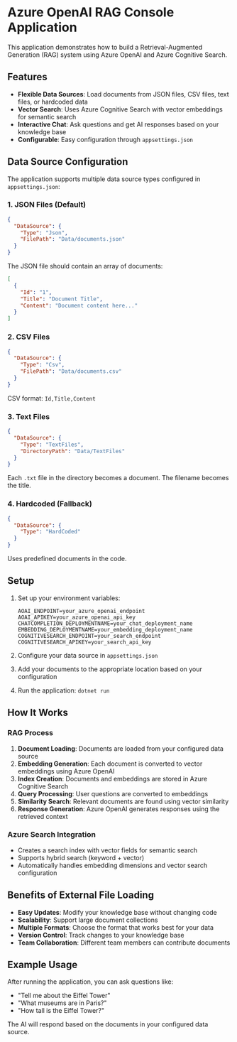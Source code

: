 # Azure OpenAI RAG Console Application

This application demonstrates how to build a Retrieval-Augmented Generation (RAG) system using Azure OpenAI and Azure Cognitive Search.

## Features

- **Flexible Data Sources**: Load documents from JSON files, CSV files, text files, or hardcoded data
- **Vector Search**: Uses Azure Cognitive Search with vector embeddings for semantic search
- **Interactive Chat**: Ask questions and get AI responses based on your knowledge base
- **Configurable**: Easy configuration through `appsettings.json`

## Data Source Configuration

The application supports multiple data source types configured in `appsettings.json`:

### 1. JSON Files (Default)

```json
{
  "DataSource": {
    "Type": "Json",
    "FilePath": "Data/documents.json"
  }
}
```

The JSON file should contain an array of documents:

```json
[
  {
    "Id": "1",
    "Title": "Document Title",
    "Content": "Document content here..."
  }
]
```

### 2. CSV Files

```json
{
  "DataSource": {
    "Type": "Csv",
    "FilePath": "Data/documents.csv"
  }
}
```

CSV format: `Id,Title,Content`

### 3. Text Files

```json
{
  "DataSource": {
    "Type": "TextFiles",
    "DirectoryPath": "Data/TextFiles"
  }
}
```

Each `.txt` file in the directory becomes a document. The filename becomes the title.

### 4. Hardcoded (Fallback)

```json
{
  "DataSource": {
    "Type": "HardCoded"
  }
}
```

Uses predefined documents in the code.

## Setup

1. Set up your environment variables:

   ```
   AOAI_ENDPOINT=your_azure_openai_endpoint
   AOAI_APIKEY=your_azure_openai_api_key
   CHATCOMPLETION_DEPLOYMENTNAME=your_chat_deployment_name
   EMBEDDING_DEPLOYMENTNAME=your_embedding_deployment_name
   COGNITIVESEARCH_ENDPOINT=your_search_endpoint
   COGNITIVESEARCH_APIKEY=your_search_api_key
   ```

2. Configure your data source in `appsettings.json`

3. Add your documents to the appropriate location based on your configuration

4. Run the application: `dotnet run`

## How It Works

### RAG Process

1. **Document Loading**: Documents are loaded from your configured data source
2. **Embedding Generation**: Each document is converted to vector embeddings using Azure OpenAI
3. **Index Creation**: Documents and embeddings are stored in Azure Cognitive Search
4. **Query Processing**: User questions are converted to embeddings
5. **Similarity Search**: Relevant documents are found using vector similarity
6. **Response Generation**: Azure OpenAI generates responses using the retrieved context

### Azure Search Integration

- Creates a search index with vector fields for semantic search
- Supports hybrid search (keyword + vector)
- Automatically handles embedding dimensions and vector search configuration

## Benefits of External File Loading

- **Easy Updates**: Modify your knowledge base without changing code
- **Scalability**: Support large document collections
- **Multiple Formats**: Choose the format that works best for your data
- **Version Control**: Track changes to your knowledge base
- **Team Collaboration**: Different team members can contribute documents

## Example Usage

After running the application, you can ask questions like:

- "Tell me about the Eiffel Tower"
- "What museums are in Paris?"
- "How tall is the Eiffel Tower?"

The AI will respond based on the documents in your configured data source.
